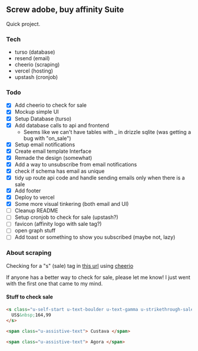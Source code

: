 ## Screw adobe, buy affinity Suite

Quick project.

### Tech

- turso (database)
- resend (email)
- cheerio (scraping)
- vercel (hosting)
- upstash (cronjob)

### Todo

- [x] Add cheerio to check for sale
- [x] Mockup simple UI
- [x] Setup Database (turso)
- [x] Add database calls to api and frontend
  - Seems like we can't have tables with \_ in drizzle sqlite (was getting a bug with "on_sale")
- [x] Setup email notifications
- [x] Create email template Interface
- [x] Remade the design (somewhat)
- [x] Add a way to unsubscribe from email notifications
- [x] check if schema has email as unique
- [x] tidy up route api code and handle sending emails only when there is a sale
- [x] Add footer
- [x] Deploy to vercel
- [x] Some more visual tinkering (both email and UI)
- [ ] Cleanup README
- [ ] Setup cronjob to check for sale (upstash?)
- [ ] favicon (affinity logo with sale tag?)
- [ ] open graph stuff
- [ ] Add toast or something to show you subscribed (maybe not, lazy)

### About scraping

Checking for a "s" (sale) tag in [this url](https://affinity.serif.com/affinity-pricing/) using [cheerio](https://github.com/cheeriojs/cheerio)

If anyone has a better way to check for sale, please let me know! I just went with the first one that came to my mind.

#### Stuff to check sale

```html
<s class="u-self-start u-text-boulder u-text-gamma u-strikethrough-sale u-lh-1">
  US$&nbsp;164,99
</s>

<span class="u-assistive-text"> Custava </span>

<span class="u-assistive-text"> Agora </span>
```
